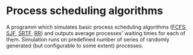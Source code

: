 # Process scheduling algorithms

A programm which simulates basic process scheduling algorithms ([FCFS](https://en.wikipedia.org/wiki/Scheduling_(computing)#First_come,_first_served), [SJF](https://en.wikipedia.org/wiki/Scheduling_(computing)#Priority_scheduling), [SRTF](https://en.wikipedia.org/wiki/Scheduling_(computing)#Shortest_remaining_time_first), [RR](https://en.wikipedia.org/wiki/Scheduling_(computing)#Round-robin_scheduling)) and outputs average processes' waiting times for each of them.
Simulation runs on predefined number of series of randomly generated (but configurable to some extent) processes.
